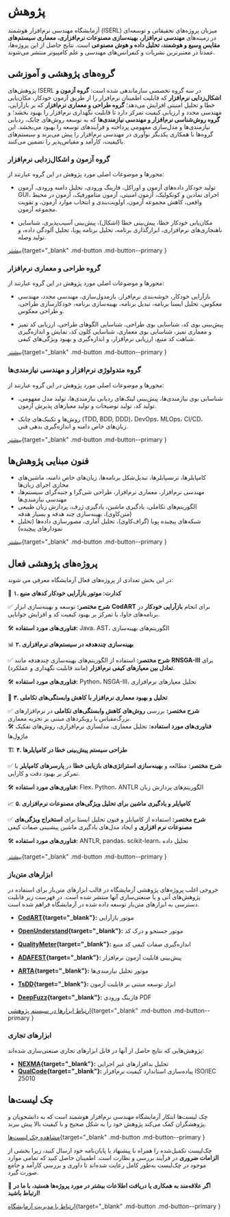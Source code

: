 # پژوهش

آزمایشگاه مهندسی نرم‌افزار هوشمند
(ISERL)
میزبان پروژه‌های تحقیقاتی و توسعه‌ای در زمینه‌های **مهندسی نرم‌افزار، بهینه‌سازی مصنوعات نرم‌افزاری، معماری سیستم‌های مقایس وسیع و هوشمند، تحلیل داده و هوش مصنوعی** است. 
نتایج حاصل از این پروژه‌ها، عمدتاً در معتبرترین نشریات و کنفرانس‌های مهندسی و علم کامپیوتر منتشر می‌شوند. 



## گروه‌های پژوهشی و آموزشی

پژوهش‌های ISERL در سه گروه تخصصی سازماندهی شده است: **گروه آزمون و اشکال‌زدایی نرم‌افزار** که قابلیت اطمینان نرم‌افزار را از طریق آزمون خودکار، مکان‌یابی خطا و تحلیل امنیتی افزایش می‌دهد؛ **گروه طراحی و معماری نرم‌افزار** که بر بازآرایی، مهندسی مجدد و ارزیابی کیفیت تمرکز دارد تا قابلیت نگهداری نرم‌افزار را بهبود بخشد؛ و **گروه روش‌شناسی نرم‌افزار و مهندسی نیازمندی‌ها** که به توسعه روش‌های چابک، ردیابی نیازمندی‌ها و مدل‌سازی مفهومی پرداخته و فرآیندهای توسعه را بهبود می‌بخشد. این گروه‌ها با همکاری یکدیگر نوآوری در مهندسی نرم‌افزار را پیش می‌برند و سیستم‌های باکیفیت، کارآمد و مقیاس‌پذیر را تضمین می‌کنند.



### گروه آزمون و اشکال‌زدایی نرم‌افزار

محورها و موضوعات اصلی مورد پژوهش در این گروه عبارتند از:

- تولید خودکار داده‌های آزمون و اوراکل، فازینگ ورودی، تحلیل دامنه ورودی، آزمون GUI، اجرای نمادین و کونکولیک، آزمون امنیتی، آزمون متامورفیک، آزمون در محیط واقعی، کاهش مجموعه آزمون، اولویت‌بندی و انتخاب موارد آزمون، و تقویت مجموعه آزمون.

- مکان‌یابی خودکار خطا، پیش‌بینی خطا (اشکال)، پیش‌بینی آسیب‌پذیری، شناسایی ناهنجاری‌های نرم‌افزاری، ابزارگذاری برنامه، تحلیل برنامه پویا، تحلیل آلودگی داده، و تولید وصله.


[بیشتر](research_rfps.md){target="_blank" .md-button .md-button--primary } 


### گروه طراحی و معماری نرم‌افزار

محورها و موضوعات اصلی مورد پژوهش در این گروه عبارتند از:

- بازآرایی خودکار، خوشه‌بندی نرم‌افزار، بازمدول‌سازی، مهندسی مجدد، مهندسی معکوس، تحلیل ایستا برنامه، تبدیل برنامه، بهینه‌سازی برنامه، خودکارسازی طراحی، و طراحی معکوس.

- پیش‌بینی بوی کد، شناسایی بوی طراحی، شناسایی الگوهای طراحی، ارزیابی کد تمیز و معماری تمیز، شناسایی بوی معماری، شناسایی کلون کد، نمایش و اندازه‌گیری شباهت کد منبع، ارزیابی نرم‌افزار، و اندازه‌گیری و بهبود ویژگی‌های کیفی.


[بیشتر](research_rfps.md){target="_blank" .md-button .md-button--primary } 


### گروه متدولوژی نرم‌افزار و مهندسی نیازمندی‌ها

محورها و موضوعات اصلی مورد پژوهش در این گروه عبارتند از:

- شناسایی بوی نیازمندی‌ها، پیش‌بینی لینک‌های ردیابی نیازمندی‌ها، تولید مدل مفهومی، تولید کد، تولید توضیحات و تولید معیارهای پذیرش آزمون.

- روش‌ها و تکنیک‌های چابک (TDD, BDD, DDD)، DevOps، MLOps، CI/CD، زبان‌های خاص دامنه و اندازه‌گیری بدهی فنی.


[بیشتر](research_rfps.md){target="_blank" .md-button .md-button--primary } 



## فنون مبنایی پژوهش‌ها

- کامپایلرها، ترنسپایلرها، تبدیل‌شکل برنامه‌ها، زبان‌های خاص دامنه، ماشین‌های مجازی اجرای زبان‌ها 
- مهندسی نرم‌افزار، معماری نرم‌افزار، طراحی شی‌گرا و جنبه‌گرای سیستم‌ها، مهندسی نیازمندی‌ها 
- الگوریتم‌های تکاملی، یادگیری ماشین، یادگیری ژرف، پردازش زبان طبیعی (متن‌کاوی)، بهینه‌سازی چند هدفه و بسیار هدفه
- شبکه‌های پیچیده پویا (گراف‌کاوی)، تحلیل آماری، مصورسازی داده‌ها (تحلیل نمودارهای پیچیده)

 
[بیشتر](../courses/index.md){target="_blank" .md-button .md-button--primary } 



## پروژه‌های پژوهشی فعال

در این بخش تعدادی از پروژه‌های فعال آزمایشگاه معرفی می شوند:


🚀 **۱. کدارت: موتور بازآرایی خودکار کدهای منبع**

✅ **شرح مختصر:** توسعه و بهینه‌سازی ابزار **CodART** برای انجام **بازآرایی خودکار** در برنامه‌های جاوا، با تمرکز بر بهبود کیفیت کد و افزایش خوانایی.

🛠 **فناوری‌های مورد استفاده:** Java، AST، الگوریتم‌های بهینه‌سازی  



📊 **۲. بهینه‌سازی چندهدفه در سیستم‌های نرم‌افزاری**

✅ **شرح مختصر:** استفاده از الگوریتم‌های بهینه‌سازی چندهدفه مانند **RNSGA-III** برای **تعادل بین معیارهای 
کیفی نرم‌افزار** (مانند قابلیت نگهداری و عملکرد). 

🛠 **فناوری‌های مورد استفاده:** Python، NSGA-III، تحلیل معیارهای نرم‌افزاری  



🤖 **۳. تحلیل و بهبود معماری نرم‌افزار با کاهش وابستگی‌های تکاملی**

✅ **شرح مختصر:** بررسی **روش‌های کاهش وابستگی‌های تکاملی** در نرم‌افزارهای بزرگ‌مقیاس با رویکردهای مبتنی بر تجزیه معماری.  
🛠 **فناوری‌های مورد استفاده:** تحلیل معماری، مدلسازی نرم‌افزاری، روش‌های تفکیک ماژول‌ها  



🏗 **۴. طراحی سیستم پیش‌بینی خطا در کامپایلرها**

✅ **شرح مختصر:** مطالعه و **بهینه‌سازی استراتژی‌های بازیابی خطا** در **پارسرهای کامپایلر** با تمرکز بر بهبود دقت و کارایی.  

🛠 **فناوری‌های مورد استفاده:** Flex، Python، ANTLR الگوریتم‌های پردازش زبان  



 📈 **۵. کامپایلر و یادگیری ماشین برای تحلیل ویژگی‌های مصنوعات نرم‌افزاری**  

✅ **شرح مختصر:** استفاده از کامپایلر و فنون تحلیل ایستا برای **استخراج ویژگی‌های مصنوعات نرم افزاری** و ایجاد مدل‌های یادگیری ماشین پیشبینی صفات کیفی  

🛠 **فناوری‌های مورد استفاده:**  ANTLR, pandas، scikit-learn، تحلیل داده  


[بیشتر](../projects/index.md){target="_blank" .md-button .md-button--primary } 



### ابزارهای متن‌باز 

خروجی اغلب پروژه‌های پژوهشی آزمایشگاه در قالب ابزارهای متن‌باز برای استفاده در پژوهش‌های آتی و یا صنعتی‌سازی آنها منتشر شده است. در فهرست زیر قابلیت دسترسی به ابزارهای متن‌باز توسعه داده شده در آزمایشگاه فراهم شده است. 


- **[CodART](https://m-zakeri.github.io/CodART/){target="_blank"}:** موتور بازآرایی
- **[OpenUnderstand](https://m-zakeri.github.io/OpenUnderstand/){target="_blank"}:** موتور جستجو و درک کد
- **[QualityMeter](https://m-zakeri.github.io/QualityMeter/){target="_blank"}:** اندازه‌گیری صفات کیفی کد منبع
- **[ADAFEST](https://m-zakeri.github.io/ADAFEST/){target="_blank"}:**  پیش‌بینی قابلیت آزمون نرم‌افزار
- **[ARTA](https://m-zakeri.github.io/ARTA/){target="_blank"}:** موتور تحلیل نیازمندی‌ها

- **[TsDD](https://m-zakeri.github.io/TsDD){target="_blank"}:** ابزار توسعه مبتنی بر قابلیت آزمون

- **[DeepFuzz](https://m-zakeri.github.io/iust_deep_fuzz/){target="_blank"}:** فازینگ ورودی PDF


[ارتباط ابزارها در سیستم پژوهشی](https://m-zakeri.github.io/PhD/tools/){target="_blank" .md-button .md-button--primary }


### ابزارهای تجاری 

پژوهش‌هایی که نتایج حاصل از آنها در قابل ابزارهای تجاری صنعتی‌سازی شده‌اند:

- **[NEXMA](#){target="_blank"}:** تحلیل بدافزارهای غیر اجرایی
- **[QualCode](#){target="_blank"}:**  پیاده‌سازی استاندارد کیفیت نرم‌افزار ISO/IEC 25010



## چک لیست‌ها

چک لیست‌ها ابتکار آزمایشگاه مهندسی نرم‌افزار هوشمند است که به دانشجویان و پژوهشگران کمک می‌کند پژوهش خود را به شکل صحیح و با کیفیت بالا پیش ببرند.

[مشاهده چک لیست‌ها](https://m-zakeri.github.io/lab/en/checklist/){target="_blank" .md-button .md-button--primary }

چک‌لیست تکمیل‌شده را همراه با پیشنهاد یا پایان‌نامه خود ارسال کنید، زیرا بخشی از **الزامات ضروری** در فرآیند بررسی و نظارت است. اطمینان حاصل کنید که تمامی موارد موجود در چک‌لیست به‌طور کامل رعایت شده‌اند تا داوری و بررسی کارآمد و جامع صورت گیرد.

 

📩 **اگر علاقه‌مند به همکاری یا دریافت اطلاعات بیشتر در مورد پروژه‌ها هستید، با ما در ارتباط باشید!**

[ارتباط با مدیریت آزمایشگاه](https://m-zakeri.github.io/pages/contact-me.html){target="_blank" .md-button .md-button--primary }

